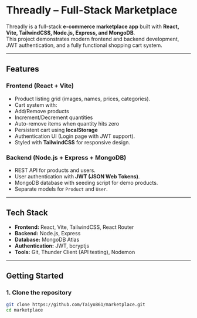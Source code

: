#  Threadly – Full-Stack Marketplace

Threadly is a full-stack **e-commerce marketplace app** built with **React, Vite, TailwindCSS, Node.js, Express, and MongoDB**.  
This project demonstrates modern frontend and backend development, JWT authentication, and a fully functional shopping cart system.

---

##  Features

### Frontend (React + Vite)
-  Product listing grid (images, names, prices, categories).
-  Cart system with:
  - Add/Remove products
  - Increment/Decrement quantities
  - Auto-remove items when quantity hits zero
  - Persistent cart using **localStorage**
-  Authentication UI (Login page with JWT support).
-  Styled with **TailwindCSS** for responsive design.

### Backend (Node.js + Express + MongoDB)
-  REST API for products and users.
-  User authentication with **JWT (JSON Web Tokens)**.
-  MongoDB database with seeding script for demo products.
-  Separate models for `Product` and `User`.

---

## Tech Stack

- **Frontend:** React, Vite, TailwindCSS, React Router
- **Backend:** Node.js, Express
- **Database:** MongoDB Atlas
- **Authentication:** JWT, bcryptjs
- **Tools:** Git, Thunder Client (API testing), Nodemon

---

##  Getting Started

### 1. Clone the repository
```bash
git clone https://github.com/Taiyo861/marketplace.git
cd marketplace

